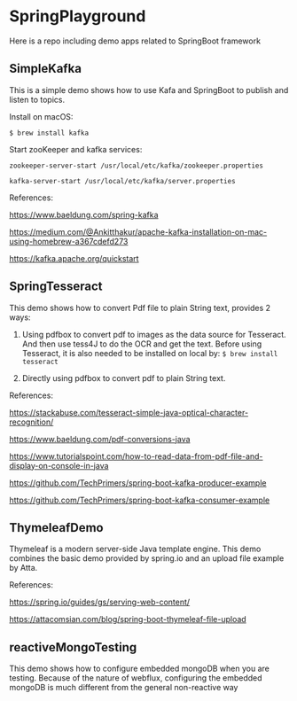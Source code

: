 # SpringPlayground

Here is a repo including demo apps related to SpringBoot framework

## SimpleKafka

This is a simple demo shows how to use Kafa and SpringBoot to publish and listen to topics.

Install on macOS:

`
$ brew install kafka
`

Start zooKeeper and kafka services:

`
zookeeper-server-start /usr/local/etc/kafka/zookeeper.properties
`

`
kafka-server-start /usr/local/etc/kafka/server.properties
`

References:

https://www.baeldung.com/spring-kafka

https://medium.com/@Ankitthakur/apache-kafka-installation-on-mac-using-homebrew-a367cdefd273

https://kafka.apache.org/quickstart

## SpringTesseract

This demo shows how to convert Pdf file to plain String text, provides 2 ways:

1) Using pdfbox to convert pdf to images as the data source for Tesseract. And then use tess4J to do the OCR and get the text. Before using Tesseract, it is also needed to be installed on local by: `$ brew install tesseract`

2) Directly using pdfbox to convert pdf to plain String text.

References: 

https://stackabuse.com/tesseract-simple-java-optical-character-recognition/

https://www.baeldung.com/pdf-conversions-java

https://www.tutorialspoint.com/how-to-read-data-from-pdf-file-and-display-on-console-in-java

https://github.com/TechPrimers/spring-boot-kafka-producer-example

https://github.com/TechPrimers/spring-boot-kafka-consumer-example

## ThymeleafDemo

Thymeleaf is a modern server-side Java template engine. This demo combines the basic demo provided by spring.io and an upload file example by Atta.

References: 

https://spring.io/guides/gs/serving-web-content/

https://attacomsian.com/blog/spring-boot-thymeleaf-file-upload

## reactiveMongoTesting

This demo shows how to configure embedded mongoDB when you are testing. Because of the nature of webflux, configuring the embedded mongoDB is much different from the general non-reactive way

